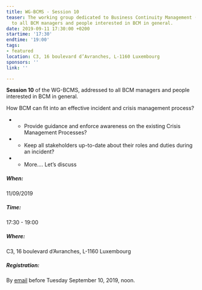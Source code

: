 ```yaml
---
title: WG-BCMS - Session 10
teaser: The working group dedicated to Business Continuity Management (BCMS) is addressed
  to all BCM managers and people interested in BCM in general.
date: 2019-09-11 17:30:00 +0200
startime: '17:30'
endtime: '19:00'
tags:
- featured
location: C3, 16 boulevard d’Avranches, L-1160 Luxembourg
sponsors: ''
link: ''

---
```

**Session 10** of the WG-BCMS, addressed to all BCM managers and people interested in BCM in general. 

How BCM can fit into an effective incident and crisis management process?

* - Provide guidance and enforce awareness on the existing Crisis Management Processes?
* - Keep all stakeholders up-to-date about their roles and duties during an incident?
* - More…. Let’s discuss

##### When:

11/09/2019

##### Time:

17:30 - 19:00

##### Where:

C3, 16 boulevard d’Avranches, L-1160 Luxembourg

##### Registration:

By [email](mailto:secgen@clusil.lu) before Tuesday September 10, 2019, noon.